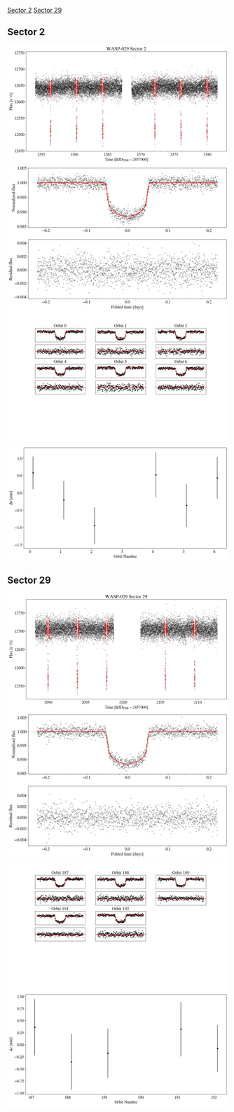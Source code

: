 [Sector 2](#sector2)
[Sector 29](#sector29)

<a name = "sector2"></a>
## Sector 2
![alt text](/tt/WASP-029_Sector_2/WASP-029_Sector_2_a_TimeSeries.png)
![alt text](/tt/WASP-029_Sector_2/WASP-029_Sector_2_b_FoldedLightCurve.png)
![alt text](/tt/WASP-029_Sector_2/WASP-029_Sector_2_b_IndividualTransitsWithFit.png)
![alt text](/tt/WASP-029_Sector_2/WASP-029_Sector_2_c_TimingResiduals.png)

<a name = "sector29"></a>
## Sector 29
![alt text](/tt/WASP-029_Sector_29/WASP-029_Sector_29_a_TimeSeries.png)
![alt text](/tt/WASP-029_Sector_29/WASP-029_Sector_29_b_FoldedLightCurve.png)
![alt text](/tt/WASP-029_Sector_29/WASP-029_Sector_29_b_IndividualTransitsWithFit.png)
![alt text](/tt/WASP-029_Sector_29/WASP-029_Sector_29_c_TimingResiduals.png)


